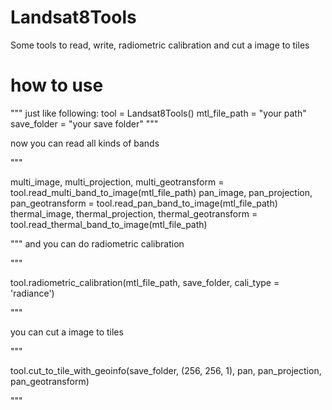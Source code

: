# Landsat8Tools
Some tools to read, write, radiometric calibration and cut a image to tiles

# how to use
"""
just like following:
tool = Landsat8Tools()
mtl_file_path = "your path"
save_folder = "your save folder"
"""

now you can read all kinds of bands

"""

multi_image, multi_projection, multi_geotransform = tool.read_multi_band_to_image(mtl_file_path)
pan_image, pan_projection, pan_geotransform = tool.read_pan_band_to_image(mtl_file_path)
thermal_image, thermal_projection, thermal_geotransform = tool.read_thermal_band_to_image(mtl_file_path)

"""
and you can do radiometric calibration

"""

tool.radiometric_calibration(mtl_file_path, save_folder, cali_type = 'radiance')

"""

you can cut a image to tiles

"""

tool.cut_to_tile_with_geoinfo(save_folder, (256, 256, 1), pan, pan_projection, pan_geotransform)

"""
